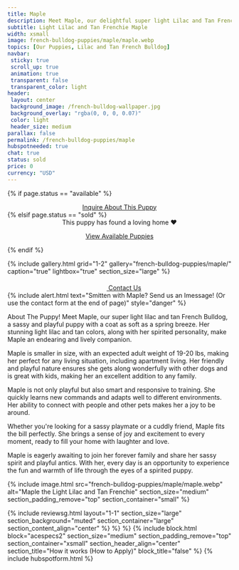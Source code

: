 ```yaml
---
title: Maple
description: Meet Maple, our delightful super light Lilac and Tan French Bulldog puppy.
subtitle: Light Lilac and Tan Frenchie Maple
width: xsmall
image: french-bulldog-puppies/maple/maple.webp
topics: [Our Puppies, Lilac and Tan French Bulldog]
navbar:
 sticky: true
 scroll_up: true
 animation: true
 transparent: false
 transparent_color: light
header:
 layout: center
 background_image: /french-bulldog-wallpaper.jpg
 background_overlay: "rgba(0, 0, 0, 0.07)"
 color: light
 header_size: medium
parallax: false
permalink: /french-bulldog-puppies/maple
hubspotneeded: true
chat: true
status: sold
price: 0
currency: "USD"
---
```

{% if page.status == "available" %}
  <center>
    <a class="uk-button uk-button-danger uk-border-pill" href="/contact">
      Inquire About This Puppy
    </a>
  </center>
{% elsif page.status == "sold" %}
  <center>
    <div class="uk-alert-success uk-border-pill uk-text-bold uk-padding-small" uk-alert>
      This puppy has found a loving home ❤️
    </div>
    <p class="uk-text-center">
      <a href="/french-bulldog-puppies/" class="uk-button uk-button-primary uk-border-pill">
        View Available Puppies
      </a>
    </p>
  </center>
{% endif %}

{% include gallery.html
grid="1-2"
gallery="french-bulldog-puppies/maple/"
caption="true"
lightbox="true"
section_size="large"
%}

<center><a class="uk-button uk-button-danger uk-border-pill uk-button-xlarge my-border-rounded" href="tel:212-739-0182">
    <span data-uk-icon="phone" class="uk-icon">
        <svg width="20" height="20" viewBox="0 0 20 20" xmlns="http://www.w3.org/2000/svg"></svg>
    </span>
    Contact Us
</a>
</center>
{% include alert.html text="Smitten with Maple? Send us an Imessage! (Or use the contact form at the end of page)" style="danger" %}

About The Puppy!
Meet Maple, our super light lilac and tan French Bulldog, a sassy and playful puppy with a coat as soft as a spring breeze. Her stunning light lilac and tan colors, along with her spirited personality, make Maple an endearing and lively companion.

Maple is smaller in size, with an expected adult weight of 19-20 lbs, making her perfect for any living situation, including apartment living. Her friendly and playful nature ensures she gets along wonderfully with other dogs and is great with kids, making her an excellent addition to any family.

Maple is not only playful but also smart and responsive to training. She quickly learns new commands and adapts well to different environments. Her ability to connect with people and other pets makes her a joy to be around.

Whether you're looking for a sassy playmate or a cuddly friend, Maple fits the bill perfectly. She brings a sense of joy and excitement to every moment, ready to fill your home with laughter and love.

Maple is eagerly awaiting to join her forever family and share her sassy spirit and playful antics. With her, every day is an opportunity to experience the fun and warmth of life through the eyes of a spirited puppy.

{% include image.html
src="french-bulldog-puppies/maple/maple.webp"
alt="Maple the Light Lilac and Tan Frenchie"
section_size="medium"
section_padding_remove="top"
section_container="small"
%}

{% include reviewsg.html
layout="1-1"
section_size="large"
section_background="muted"
section_container="large"
section_content_align="center"
%}
%}
%}
{% include block.html
block="acespecs2"
section_size="medium"
section_padding_remove="top"
section_container="xsmall"
section_header_align="center"
section_title="How it works (How to Apply)"
block_title="false"
%}
{% include hubspotform.html %}



<script type="application/ld+json">
{
  "@context": "https://schema.org/",
  "@type": "Product",
  "name": "Maple",
  "offers": {
    "@type": "Offer",
    "priceCurrency": "USD",
    "price": "0",
    "availability": "https://schema.org/SoldOut"
  }
}
</script>
